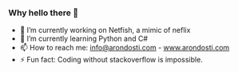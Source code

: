 ### Why hello there 👋

- 🔭 I’m currently working on Netfish, a mimic of neflix
- 🌱 I’m currently learning Python and C#
- 📫 How to reach me: info@arondosti.com - www.arondosti.com
- ⚡ Fun fact: Coding without stackoverflow is impossible.
